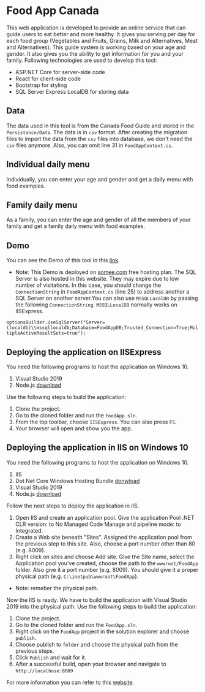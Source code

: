 # Food App Canada
This web application is developed to provide an online service that can guide users to eat better and more healthy. 
It gives you serving per day for each food group (Vegetables and Fruits, Grains, Milk and Alternatives, Meat and Alternatives).
This guide system is working based on your age and gender. It also gives you the ability to get information for you and your family.
Following technologies are used to develop this tool:
<ul>
    <li>ASP.NET Core for server-side code</li>
    <li>React for client-side code</li>
    <li>Bootstrap for styling</li>
    <li>SQL Server Express LocalDB for storing data</li>
</ul>

## Data
The data used in this tool is from the Canada Food Guide and stored in the `Persistance/Data`. The data is in `csv` format. After creating the migration files to import the data from the `csv` files into database, we don't need the `csv` files anymore. Also, you can omit line 31 in `FoodAppContext.cs`. 

## Individual daily menu
Individually, you can enter your age and gender and get a daily menu with food examples.

## Family daily menu
As a family, you can enter the age and gender of all the members of your family and get a family daily menu with food examples.

## Demo
You can see the Demo of this tool in this <a href="http://canadafoodapp.somee.com/">link</a>.
* Note: This Demo is deployed on <a href="https://somee.com/">somee.com</a> free hosting plan. The SQL Server is also hosted in this website. They may expire due to low number of visitations. In this case, you should change the `ConnectionString` in `FoodAppContext.cs` (line 25) to address another a SQL Server on another server.You can also use `MSSQLLocalDB` by passing the following `ConnectionString`. `MSSQLLocalDB` normally works on IISExpress.

`optionsBuilder.UseSqlServer("Server=(localdb)\\mssqllocaldb;Database=FoodAppDB;Trusted_Connection=True;MultipleActiveResultSets=true");`

## Deploying the application on IISExpress
You need the following programs to host the application on Windows 10.
1. Visual Studio 2019
2. Node.js <a href="https://nodejs.org/en/">download</a>

Use the following steps to build the application:
1. Clone the project.
2. Go to the cloned folder and run the `FoodApp.sln`.
3. From the top toolbar, choose `IISExpress`. You can also press `F5`.
4. Your browser will open and show you the app.

## Deploying the application in IIS on Windows 10
You need the following programs to host the application on Windows 10.
1. IIS
2. Dot Net Core Windows Hosting Bundle <a href="https://dotnet.microsoft.com/download/dotnet/thank-you/runtime-aspnetcore-5.0.10-windows-hosting-bundle-installer">donwload</a>
3. Visual Studio 2019
4. Node.js <a href="https://nodejs.org/en/">download</a>

Follow the next steps to deploy the application in IIS.

1. Open IIS and create an application pool. Give the application Pool .NET CLR version: to No Managed Code Manage and pipeline mode: to Integrated.
2. Create a Web site beneath "Sites". Assigned the application pool from the previous step to this site. Also, choose a port number other than 80 (e.g. 8009).
3. Right click on sites and choose Add site. Give the Site name, select the Application pool you've created, choose the path to the `wwwroot/FoodApp` folder. Also give it a port number (e.g. 8009). You should give it a proper physical path (e.g. `C:\inetpub\wwwroot\FoodApp`). 
* Note: remeber the physical path.

Now the IIS is ready. We have to build the application with Visual Studio 2019 into the physical path. Use the following steps to build the application:
1. Clone the project.
2. Go to the cloned folder and run the `FoodApp.sln`.
3. Right click on the `FoodApp` project in the solution explorer and choose `publish`.
4. Choose publish to `folder` and choose the physical path from the previous steps.
5. Click `Publish` and wait for it.
6. After a successful build, open your browser and navigate to `http://localhose:8009`

For more information you can refer to this <a href="https://www.c-sharpcorner.com/article/how-to-deploy-asp-net-core-5-0-application-in-windows-server-iis/">website</a>.
